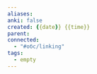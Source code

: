 ```yaml
---
aliases: 
anki: false
created: {{date}} {{time}}
parent:
connected:
  - "#обс/linking"
tags:
  - empty
---
```

